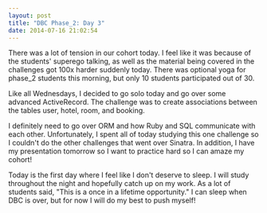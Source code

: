 ```yaml
---
layout: post
title: "DBC Phase_2: Day 3"
date: 2014-07-16 21:02:54
---
```


There was a lot of tension in our cohort today. I feel like it was because of the students' superego talking, as well as the material being covered in the challenges got 100x harder suddenly today. There was optional yoga for phase_2 students this morning, but only 10 students participated out of 30.

Like all Wednesdays, I decided to go solo today and go over some advanced ActiveRecord. The challenge was to create associations between the tables user, hotel, room, and booking.

I definitely need to go over ORM and how Ruby and SQL communicate with each other. Unfortunately, I spent all of today studying this one challenge so I couldn't do the other challenges that went over Sinatra. In addition, I have my presentation tomorrow so I want to practice hard so I can amaze my cohort!

Today is the first day where I feel like I don't deserve to sleep. I will study throughout the night and hopefully catch up on my work. As a lot of students said, "This is a once in a lifetime opportunity." I can sleep when DBC is over, but for now I will do my best to push myself!